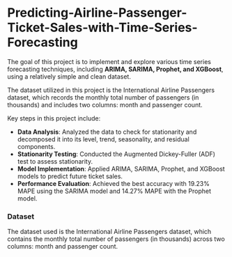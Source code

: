 # Predicting-Airline-Passenger-Ticket-Sales-with-Time-Series-Forecasting

The goal of this project is to implement and explore various time series forecasting techniques, including **ARIMA, SARIMA, Prophet, and XGBoost**, using a relatively simple and clean dataset.

The dataset utilized in this project is the International Airline Passengers dataset, which records the monthly total number of passengers (in thousands) and includes two columns: month and passenger count.

Key steps in this project include:

- **Data Analysis**: Analyzed the data to check for stationarity and decomposed it into its level, trend, seasonality, and residual components.
- **Stationarity Testing**: Conducted the Augmented Dickey-Fuller (ADF) test to assess stationarity.
- **Model Implementation**: Applied ARIMA, SARIMA, Prophet, and XGBoost models to predict future ticket sales.
- **Performance Evaluation**: Achieved the best accuracy with 19.23% MAPE using the SARIMA model and 14.27% MAPE with the Prophet model.

### Dataset

The dataset used is the International Airline Passengers dataset, which contains the monthly total number of passengers (in thousands) across two columns: month and passenger count.

